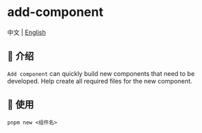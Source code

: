 # add-component

中文 | <a href="https://github.com/FightingDesign/fighting-design/blob/master/packages/add-component/README.en-US.md">English</a>

## 🤟 介绍

`Add component` can quickly build new components that need to be developed. Help create all required files for the new component.

## 🌵 使用

```shell
pnpm new <组件名>
```
